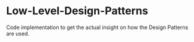 # Low-Level-Design-Patterns
Code implementation to get the actual insight on how the Design Patterns are used.
